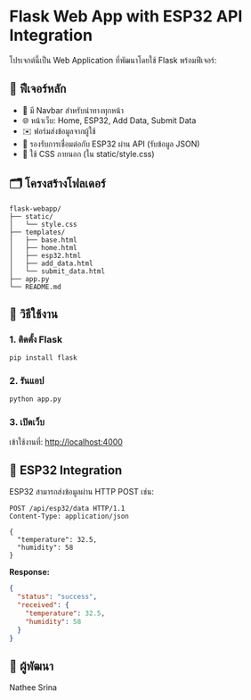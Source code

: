# Flask Web App with ESP32 API Integration

โปรเจกต์นี้เป็น Web Application ที่พัฒนาโดยใช้ Flask พร้อมฟีเจอร์:

## 📌 ฟีเจอร์หลัก

- 🧭 มี Navbar สำหรับนำทางทุกหน้า
- 🌐 หน้าเว็บ: Home, ESP32, Add Data, Submit Data
- ✉️ ฟอร์มส่งข้อมูลจากผู้ใช้
- 🔌 รองรับการเชื่อมต่อกับ ESP32 ผ่าน API (รับข้อมูล JSON)
- 🎨 ใช้ CSS ภายนอก (ใน static/style.css)

## 🗂 โครงสร้างโฟลเดอร์

```
flask-webapp/
├── static/
│   └── style.css
├── templates/
│   ├── base.html
│   ├── home.html
│   ├── esp32.html
│   ├── add_data.html
│   └── submit_data.html
├── app.py
└── README.md
```

## 🚀 วิธีใช้งาน

### 1. ติดตั้ง Flask

```bash
pip install flask
```

### 2. รันแอป

```bash
python app.py
```

### 3. เปิดเว็บ

เข้าใช้งานที่: [http://localhost:4000](http://localhost:4000)

## 🔌 ESP32 Integration

ESP32 สามารถส่งข้อมูลผ่าน HTTP POST เช่น:

```http
POST /api/esp32/data HTTP/1.1
Content-Type: application/json

{
  "temperature": 32.5,
  "humidity": 58
}
```

**Response:**

```json
{
  "status": "success",
  "received": {
    "temperature": 32.5,
    "humidity": 58
  }
}
```

## 👤 ผู้พัฒนา

Nathee Srina
